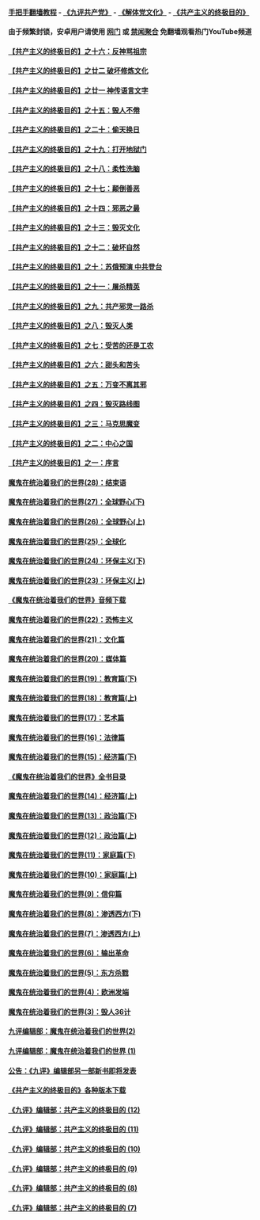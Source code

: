 #### [手把手翻墙教程](https://github.com/gfw-breaker/guides/wiki) -  [《九评共产党》](https://github.com/gfw-breaker/9ping.md?t=05211837) - [《解体党文化》](https://github.com/gfw-breaker/jtdwh.md?t=05211837) - [《共产主义的终极目的》](https://github.com/gfw-breaker/gczydzjmd.md?t=05211837)

#### 由于频繁封锁，安卓用户请使用 [网门](https://github.com/oGate2/oGate) 或 [禁闻聚合](https://github.com/gfw-breaker/bn-android) 免翻墙观看热门YouTube频道 

#### [【共产主义的终极目的】之十六：反神骂祖宗](../pages/nsc422/n11166798.md?t=05211837) 

#### [【共产主义的终极目的】之廿二 破坏修炼文化](../pages/nsc422/n11245728.md?t=05211837) 

#### [【共产主义的终极目的】之廿一 神传语言文字](../pages/nsc422/n11263265.md?t=05211837) 

#### [【共产主义的终极目的】之十五：毁人不倦](../pages/nsc422/n11166792.md?t=05211837) 

#### [【共产主义的终极目的】之二十：偷天换日](../pages/nsc422/n11238846.md?t=05211837) 

#### [【共产主义的终极目的】之十九：打开地狱门](../pages/nsc422/n11206376.md?t=05211837) 

#### [【共产主义的终极目的】之十八：柔性洗脑](../pages/nsc422/n11199994.md?t=05211837) 

#### [【共产主义的终极目的】之十七：颠倒善恶](../pages/nsc422/n11179782.md?t=05211837) 

#### [【共产主义的终极目的】之十四：邪恶之最](../pages/nsc422/n11150249.md?t=05211837) 

#### [【共产主义的终极目的】之十三：毁灭文化](../pages/nsc422/n11135227.md?t=05211837) 

#### [【共产主义的终极目的】之十二：破坏自然](../pages/nsc422/n11135214.md?t=05211837) 

#### [【共产主义的终极目的】之十：苏俄预演 中共登台](../pages/nsc422/n11118424.md?t=05211837) 

#### [【共产主义的终极目的】之十一：屠杀精英](../pages/nsc422/n11118442.md?t=05211837) 

#### [【共产主义的终极目的】之九：共产邪灵一路杀](../pages/nsc422/n11114139.md?t=05211837) 

#### [【共产主义的终极目的】之八：毁灭人类](../pages/nsc422/n11108503.md?t=05211837) 

#### [【共产主义的终极目的】之七：受苦的还是工农](../pages/nsc422/n11101809.md?t=05211837) 

#### [【共产主义的终极目的】之六：甜头和苦头](../pages/nsc422/n11096971.md?t=05211837) 

#### [【共产主义的终极目的】之五：万变不离其邪](../pages/nsc422/n11091285.md?t=05211837) 

#### [【共产主义的终极目的】之四：毁灭路线图](../pages/nsc422/n11086284.md?t=05211837) 

#### [【共产主义的终极目的】之三：马克思魔变](../pages/nsc422/n11061941.md?t=05211837) 

#### [【共产主义的终极目的】之二：中心之国](../pages/nsc422/n11047728.md?t=05211837) 

#### [【共产主义的终极目的】之一：序言](../pages/nsc422/n11086077.md?t=05211837) 

#### [魔鬼在统治着我们的世界(28)：结束语](../pages/nsc422/n10936246.md?t=05211837) 

#### [魔鬼在统治着我们的世界(27)：全球野心(下)](../pages/nsc422/n10928319.md?t=05211837) 

#### [魔鬼在统治着我们的世界(26)：全球野心(上)](../pages/nsc422/n10900318.md?t=05211837) 

#### [魔鬼在统治着我们的世界(25)：全球化](../pages/nsc422/n10788205.md?t=05211837) 

#### [魔鬼在统治着我们的世界(24)：环保主义(下)](../pages/nsc422/n10695307.md?t=05211837) 

#### [魔鬼在统治着我们的世界(23)：环保主义(上)](../pages/nsc422/n10688613.md?t=05211837) 

#### [《魔鬼在统治着我们的世界》音频下载](../pages/nsc422/n10635553.md?t=05211837) 

#### [魔鬼在统治着我们的世界(22)：恐怖主义](../pages/nsc422/n10614727.md?t=05211837) 

#### [魔鬼在统治着我们的世界(21)：文化篇](../pages/nsc422/n10597706.md?t=05211837) 

#### [魔鬼在统治着我们的世界(20)：媒体篇](../pages/nsc422/n10586579.md?t=05211837) 

#### [魔鬼在统治着我们的世界(19)：教育篇(下)](../pages/nsc422/n10564808.md?t=05211837) 

#### [魔鬼在统治着我们的世界(18)：教育篇(上)](../pages/nsc422/n10526970.md?t=05211837) 

#### [魔鬼在统治着我们的世界(17)：艺术篇](../pages/nsc422/n10499093.md?t=05211837) 

#### [魔鬼在统治着我们的世界(16)：法律篇](../pages/nsc422/n10485969.md?t=05211837) 

#### [魔鬼在统治着我们的世界(15)：经济篇(下)](../pages/nsc422/n10469975.md?t=05211837) 

#### [《魔鬼在统治着我们的世界》全书目录](../pages/nsc422/n10464261.md?t=05211837) 

#### [魔鬼在统治着我们的世界(14)：经济篇(上)](../pages/nsc422/n10457370.md?t=05211837) 

#### [魔鬼在统治着我们的世界(13)：政治篇(下)](../pages/nsc422/n10448270.md?t=05211837) 

#### [魔鬼在统治着我们的世界(12)：政治篇(上)](../pages/nsc422/n10444576.md?t=05211837) 

#### [魔鬼在统治着我们的世界(11)：家庭篇(下)](../pages/nsc422/n10440961.md?t=05211837) 

#### [魔鬼在统治着我们的世界(10)：家庭篇(上)](../pages/nsc422/n10435448.md?t=05211837) 

#### [魔鬼在统治着我们的世界(9)：信仰篇](../pages/nsc422/n10432159.md?t=05211837) 

#### [魔鬼在统治着我们的世界(8)：渗透西方(下)](../pages/nsc422/n10429603.md?t=05211837) 

#### [魔鬼在统治着我们的世界(7)：渗透西方(上)](../pages/nsc422/n10426013.md?t=05211837) 

#### [魔鬼在统治着我们的世界(6)：输出革命](../pages/nsc422/n10421536.md?t=05211837) 

#### [魔鬼在统治着我们的世界(5)：东方杀戮](../pages/nsc422/n10417707.md?t=05211837) 

#### [魔鬼在统治着我们的世界(4)：欧洲发端](../pages/nsc422/n10414890.md?t=05211837) 

#### [魔鬼在统治着我们的世界(3)：毁人36计](../pages/nsc422/n10411583.md?t=05211837) 

#### [九评编辑部：魔鬼在统治着我们的世界(2)](../pages/nsc422/n10410036.md?t=05211837) 

#### [九评编辑部：魔鬼在统治着我们的世界 (1)](../pages/nsc422/n10406825.md?t=05211837) 

#### [公告：《九评》编辑部另一部新书即将发表](../pages/nsc422/n10405104.md?t=05211837) 

#### [《共产主义的终极目的》各种版本下载](../pages/nsc422/n10022138.md?t=05211837) 

#### [《九评》编辑部：共产主义的终极目的 (12)](../pages/nsc422/n9933272.md?t=05211837) 

#### [《九评》编辑部：共产主义的终极目的 (11)](../pages/nsc422/n9924973.md?t=05211837) 

#### [《九评》编辑部：共产主义的终极目的 (10)](../pages/nsc422/n9920883.md?t=05211837) 

#### [《九评》编辑部：共产主义的终极目的 (9)](../pages/nsc422/n9916363.md?t=05211837) 

#### [《九评》编辑部：共产主义的终极目的 (8)](../pages/nsc422/n9912488.md?t=05211837) 

#### [《九评》编辑部：共产主义的终极目的 (7)](../pages/nsc422/n9901176.md?t=05211837) 

